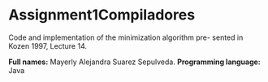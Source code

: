 # Assignment1Compiladores
Code and implementation of the minimization algorithm pre- sented in Kozen 1997, Lecture 14.

**Full names:**
Mayerly Alejandra Suarez Sepulveda.
**Programming language:**
Java


